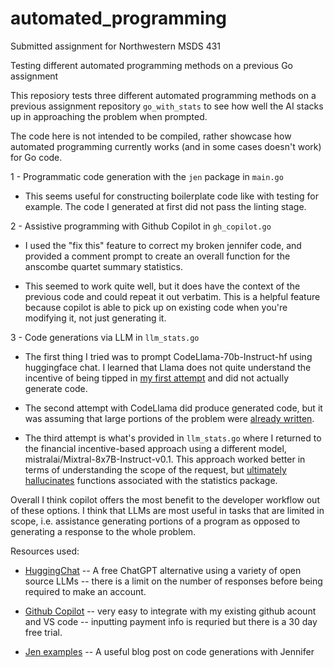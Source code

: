 # automated_programming

Submitted assignment for Northwestern MSDS 431

Testing different automated programming methods on a previous Go assignment

This reposiory tests three different automated programming methods on a previous assignment repository `go_with_stats` to see how well the AI stacks up in approaching the problem when prompted.

The code here is not intended to be compiled, rather showcase how automated programming currently works (and in some cases doesn't work) for Go code.

1 - Programmatic code generation with the `jen` package in `main.go`

- This seems useful for constructing boilerplate code like with testing for example. The code I generated at first did not pass the linting stage.

2 - Assistive programming with Github Copilot in `gh_copilot.go`

- I used the "fix this" feature to correct my broken jennifer code, and provided a comment prompt to create an overall function for the anscombe quartet summary statistics. 

- This seemed to work quite well, but it does have the context of the previous code and could repeat it out verbatim. This is a helpful feature because copilot is able to pick up on existing code when you're modifying it, not just generating it. 

3 - Code generations via LLM in `llm_stats.go`

- The first thing I tried was to prompt CodeLlama-70b-Instruct-hf using huggingface chat. I learned that Llama does not quite understand the incentive of being tipped in [my first attempt](https://hf.co/chat/r/lqqYRHc) and did not actually generate code.

- The second attempt with CodeLlama did produce generated code, but it was assuming that large portions of the problem were [already written](https://hf.co/chat/r/uzFLU04).

- The third attempt is what's provided in `llm_stats.go` where I returned to the financial incentive-based approach using a different model, mistralai/Mixtral-8x7B-Instruct-v0.1. This approach worked better in terms of understanding the scope of the request, but [ultimately hallucinates](https://hf.co/chat/r/enHahTG) functions associated with the statistics package. 

Overall I think copilot offers the most benefit to the developer workflow out of these options. I think that LLMs are most useful in tasks that are limited in scope, i.e. assistance generating portions of a program as opposed to generating a response to the whole problem. 

Resources used: 
- [HuggingChat](https://huggingface.co/chat/) -- A free ChatGPT alternative using a variety of open source LLMs -- there is a limit on the number of responses before being required to make an account.

- [Github Copilot](https://github.com/features/copilot) -- very easy to integrate with my existing github acount and VS code -- inputting payment info is requried but there is a 30 day free trial. 

- [Jen examples](https://www.carlomaiorano.me/golang/2019/10/03/generating-code-golang.html) -- A useful blog post on code generations with Jennifer
